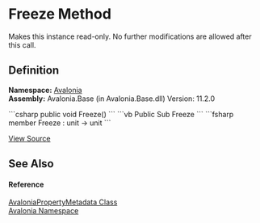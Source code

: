# Freeze Method


Makes this instance read-only. No further modifications are allowed after this call.



## Definition
**Namespace:** <a href="N_Avalonia">Avalonia</a>  
**Assembly:** Avalonia.Base (in Avalonia.Base.dll) Version: 11.2.0

<Tabs groupId="api-code-preview">
<TabItem value="csharp" label="C#">
```csharp
public void Freeze()
```
</TabItem>
<TabItem value="vb" label="VB">
```vb
Public Sub Freeze
```
</TabItem>
<TabItem value="fsharp" label="F#">
```fsharp
member Freeze : unit -> unit 
```
</TabItem>
</Tabs>



<a href="https://github.com/AvaloniaUI/Avalonia/tree/master/src/Avalonia.Base/AvaloniaPropertyMetadata.cs#L81" title="View the source code">View Source</a>



## See Also


#### Reference
<a href="T_Avalonia_AvaloniaPropertyMetadata">AvaloniaPropertyMetadata Class</a>  
<a href="N_Avalonia">Avalonia Namespace</a>  

